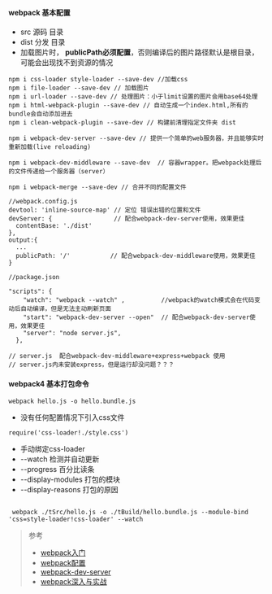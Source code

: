 #### webpack 基本配置
+ src 源码 目录
+ dist 分发 目录
+ 加载图片时， **publicPath必须配置**，否则编译后的图片路径默认是根目录，可能会出现找不到资源的情况
```
npm i css-loader style-loader --save-dev //加载css
npm i file-loader --save-dev // 加载图片  
npm i url-loader --save-dev // 处理图片：小于limit设置的图片会用base64处理 
npm i html-webpack-plugin --save-dev // 自动生成一个index.html,所有的bundle会自动添加进去
npm i clean-webpack-plugin --save-dev // 构建前清理指定文件夹 dist

npm i webpack-dev-server --save-dev // 提供一个简单的web服务器，并且能够实时重新加载(live reloading)

npm i webpack-dev-middleware --save-dev  // 容器wrapper。把webpack处理后的文件传递给一个服务器（server）

npm i webpack-merge --save-dev // 合并不同的配置文件

```

```
//webpack.config.js
devtool: 'inline-source-map' // 定位 错误出错的位置和文件
devServer: {                 // 配合webpack-dev-server使用，效果更佳
  contentBase: './dist'
},
output:{
  ...
  publicPath: '/'           // 配合webpack-dev-middleware使用，效果更佳
}

```

```
//package.json

"scripts": {
    "watch": "webpack --watch" ,          //webpack的watch模式会在代码变动后自动编译，但是无法主动刷新页面
    "start": "webpack-dev-server --open"  // 配合webpack-dev-server使用，效果更佳
    "server": "node server.js",
  },

```

```
// server.js  配合webpack-dev-middleware+express+webpack 使用
// server.js内未安装express，但是运行却没问题？？？

```



#### webpack4 基本打包命令

`
 webpack hello.js -o hello.bundle.js
`
+ 没有任何配置情况下引入css文件

`
 require('css-loader!./style.css')
`

+ 手动绑定css-loader
+ --watch 检测并自动更新
+ --progress 百分比读条
+ --display-modules 打包的模块
+ --display-reasons 打包的原因

```

 webpack ./tSrc/hello.js -o ./tBuild/hello.bundle.js --module-bind 'css=style-loader!css-loader' --watch

```



> 参考
> + [webpack入门](https://www.webpackjs.com/guides/getting-started/)
> + [webpack配置](https://www.webpackjs.com/configuration/)
> + [webpack-dev-server](https://www.webpackjs.com/configuration/dev-server/)
> + [webpack深入与实战](https://www.imooc.com/learn/802)
>
